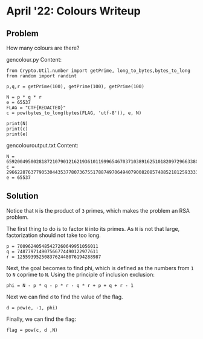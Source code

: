 # April '22: Colours Writeup

## Problem

How many colours are there? 

gencolour.py Content: 

```python=
from Crypto.Util.number import getPrime, long_to_bytes,bytes_to_long
from random import randint

p,q,r = getPrime(100), getPrime(100), getPrime(100)

N = p * q * r
e = 65537
FLAG = "CTF{REDACTED}"
c = pow(bytes_to_long(bytes(FLAG, 'utf-8')), e, N)

print(N)
print(c)
print(e)
```

gencolouroutput.txt Content: 

```
N = 659200495002818721079012162193610119996546703710389162510182097296633808594294326043762627
c = 296622876377905304435377807367551788749706494079008208574885218125933333291933962740825901
e = 65537
```

## Solution

Notice that `N` is the product of `3` primes, which makes the problem an RSA problem.

The first thing to do is to factor `N` into its primes. As `N` is not that large, factorization should not take too long.

```
p = 700962405485427260649951056011
q = 748779714907566774490122977611
r = 1255939525083762448076194288987
```

Next, the goal becomes to find phi, which is defined as the numbers from `1` to `N` coprime to `N`. Using the principle of inclusion exclusion: 

```
phi = N - p * q - p * r - q * r + p + q + r - 1
```

Next we can find `d` to find the value of the flag.

```
d = pow(e, -1, phi)
```

Finally, we can find the flag:

```
flag = pow(c, d ,N)
```
